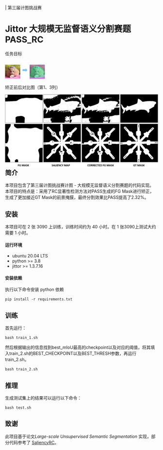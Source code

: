 | 第三届计图挑战赛

# Jittor 大规模无监督语义分割赛题 PASS_RC
任务目标

<img src=".\img\ILSVRC2012_val_00010974.JPEG" alt="ILSVRC2012_val_00010974" style="zoom:10%;" />                  <img src=".\img\箭头.png" alt="箭头" style="zoom:17%;" />                     <img src=".\img\ILSVRC2012_val_00010974_mask.png" alt="ILSVRC2012_val_00010974_mask" style="zoom:10%;" />

矫正前后对比图（第1、3列）

<img src=".\img\矫正对比图.png" alt="ILSVRC2012_val_00010974_mask" style="zoom:50%;" align="left"/>

## 简介
本项目包含了第三届计图挑战赛计图 - 大规模无监督语义分割赛题的代码实现。本项目的特点是：采用了RC显著性检测方法对PASS生成的FG Mask进行矫正，生成了更加接近GT Mask的前景掩膜，最终分割效果比PASS提高了2.32%。

## 安装 
本项目可在 2 张 3090 上训练，训练时间约为 40 小时。在 1 张3090上测试大约需要 1 小时。

#### 运行环境
- ubuntu 20.04 LTS
- python >= 3.8
- jittor >= 1.3.7.16

#### 安装依赖
执行以下命令安装 python 依赖
```
pip install -r requirements.txt
```

## 训练

首先运行：

```
bash train_1.sh
```

然后根据输出的信息找到best_mIoU最高的checkpoint以及对应的阈值，将其填入train_2.sh的BEST_CHECKPOINT以及BEST_THRESH参数，再运行train_2.sh。

```
bash train_2.sh
```

## 推理

生成测试集上的结果可以运行以下命令：

```
bash test.sh
```

## 致谢
此项目基于论文*Large-scale Unsupervised Semantic Segmentation* 实现，部分代码参考了 [SaliencyRC](https://github.com/congve1/SaliencyRC)。
